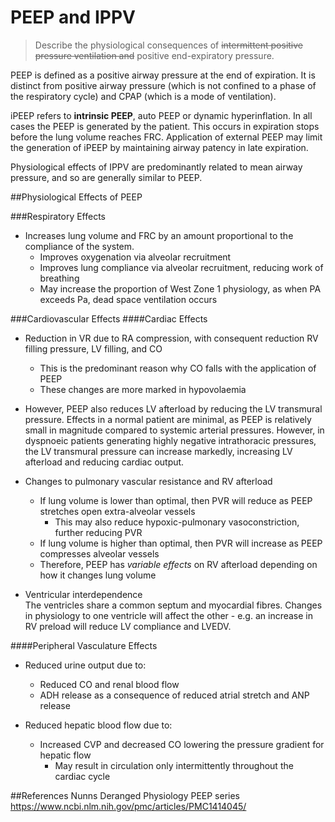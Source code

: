 # PEEP and IPPV
> Describe the physiological consequences of ~~intermittent positive pressure ventilation and~~ positive end-expiratory pressure.

PEEP is defined as a positive airway pressure at the end of expiration. It is distinct from positive airway pressure (which is not confined to a phase of the respiratory cycle) and CPAP (which is a mode of ventilation).

iPEEP refers to **intrinsic PEEP**, auto PEEP or dynamic hyperinflation. In all cases the PEEP is generated by the patient. This occurs in expiration stops before the lung volume reaches FRC. Application of external PEEP may limit the generation of iPEEP by maintaining airway patency in late expiration.

Physiological effects of IPPV are predominantly related to mean airway pressure, and so are generally similar to PEEP.

##Physiological Effects of PEEP

###Respiratory Effects
* Increases lung volume and FRC by an amount proportional to the compliance of the system.
    * Improves oxygenation via alveolar recruitment
    * Improves lung compliance via alveolar recruitment, reducing work of breathing
    * May increase the proportion of West Zone 1 physiology, as when PA exceeds Pa, dead space ventilation occurs

###Cardiovascular Effects
####Cardiac Effects
* Reduction in VR due to RA compression, with consequent reduction RV filling pressure, LV filling, and CO
    * This is the predominant reason why CO falls with the application of PEEP
    * These changes are more marked in hypovolaemia



* However, PEEP also reduces LV afterload by reducing the LV transmural pressure. Effects in a normal patient are minimal, as PEEP is relatively small in magnitude compared to systemic arterial pressures. However, in dyspnoeic patients generating highly negative intrathoracic pressures, the LV transmural pressure can increase markedly, increasing LV afterload and reducing cardiac output.


* Changes to pulmonary vascular resistance and RV afterload
    * If lung volume is lower than optimal, then PVR will reduce as PEEP stretches open extra-alveolar vessels
        * This may also reduce hypoxic-pulmonary vasoconstriction, further reducing PVR
    * If lung volume is higher than optimal, then PVR will increase as PEEP compresses alveolar vessels
    * Therefore, PEEP has *variable effects* on RV afterload depending on how it changes lung volume


* Ventricular interdependence  
  The ventricles share a common septum and myocardial fibres. Changes in physiology to one ventricle will affect the other - e.g. an increase in RV preload will reduce LV compliance and LVEDV.

####Peripheral Vasculature Effects
* Reduced urine output due to:
    * Reduced CO and renal blood flow
    * ADH release as a consequence of reduced atrial stretch and ANP release


* Reduced hepatic blood flow due to:
    * Increased CVP and decreased CO lowering the pressure gradient for hepatic flow
        * May result in circulation only intermittently throughout the cardiac cycle


##References
Nunns
Deranged Physiology PEEP series
https://www.ncbi.nlm.nih.gov/pmc/articles/PMC1414045/